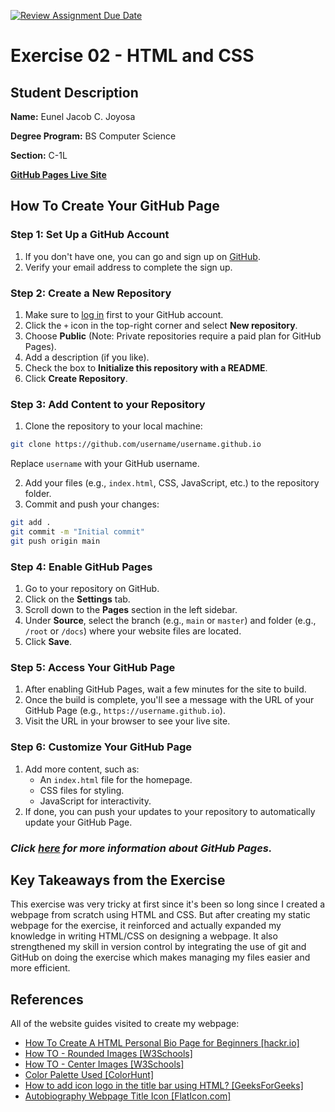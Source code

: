 [![Review Assignment Due Date](https://classroom.github.com/assets/deadline-readme-button-22041afd0340ce965d47ae6ef1cefeee28c7c493a6346c4f15d667ab976d596c.svg)](https://classroom.github.com/a/qNZiFvbi)


# Exercise 02 - HTML and CSS 

## Student Description

**Name:** Eunel Jacob C. Joyosa

**Degree Program:** BS Computer Science

**Section:** C-1L

[**GitHub Pages Live Site**](https://cmsc-100-2s24-25.github.io/exer-02-html-with-css-yuuneeell/)


## How To Create Your GitHub Page
### **Step 1: Set Up a GitHub Account**
1. If you don't have one, you can go and sign up on [GitHub](https://github.com/signup).
2. Verify your email address to complete the sign up.
### **Step 2: Create a New Repository**
1. Make sure to [log in](https://github.com/login) first to your GitHub account.
2. Click the `+` icon in the top-right corner and select **New repository**.
3. Choose **Public** (Note: Private repositories require a paid plan for GitHub Pages).
4. Add a description (if you like).
5. Check the box to **Initialize this repository with a README**.
6. Click **Create Repository**.


### **Step 3: Add Content to your Repository**
1. Clone the repository to your local machine:
```bash
git clone https://github.com/username/username.github.io
```
Replace `username` with your GitHub username.

2. Add your files (e.g., `index.html`, CSS, JavaScript, etc.) to the repository folder.
3. Commit and push your changes:
```bash
git add .
git commit -m "Initial commit"
git push origin main
```


### **Step 4: Enable GitHub Pages**
1. Go to your repository on GitHub.
2. Click on the **Settings** tab.
3. Scroll down to the **Pages** section in the left sidebar.
4. Under **Source**, select the branch (e.g., `main` or `master`) and folder (e.g., `/root` or `/docs`) where your website files are located.
5. Click **Save**.


### **Step 5: Access Your GitHub Page**
1. After enabling GitHub Pages, wait a few minutes for the site to build.
2. Once the build is complete, you'll see a message with the URL of your GitHub Page (e.g., `https://username.github.io`).
3. Visit the URL in your browser to see your live site.


### **Step 6: Customize Your GitHub Page**
1. Add more content, such as:
    - An `index.html` file for the homepage.
    - CSS files for styling.
    - JavaScript for interactivity.
2. If done, you can push your updates to your repository to automatically update your GitHub Page.

### ***Click [here](https://pages.github.com/) for more information about GitHub Pages.***

## Key Takeaways from the Exercise
This exercise was very tricky at first since it's been so long since I created a webpage from scratch using HTML and CSS. But after creating my static webpage for the exercise, it reinforced and actually expanded my knowledge in writing HTML/CSS on designing a webpage. It also strengthened my skill in version control by integrating the use of git and GitHub on doing the exercise which makes managing my files easier and more efficient.

## References
All of the website guides visited to create my webpage:
- [How To Create A HTML Personal Bio Page for Beginners [hackr.io]](https://hackr.io/blog/how-to-create-a-html-personal-bio-page)
- [How TO - Rounded Images [W3Schools]](https://www.w3schools.com/howto/howto_css_rounded_images.asp)
- [How TO - Center Images [W3Schools]](https://www.w3schools.com/howto/howto_css_image_center.asp)
- [Color Palette Used [ColorHunt]](https://colorhunt.co/palette/181c143c3d37697565ecdfcc) 
- [How to add icon logo in the title bar using HTML? [GeeksForGeeks]](https://www.geeksforgeeks.org/how-to-add-icon-logo-in-title-bar-using-html/)
- [Autobiography Webpage Title Icon [FlatIcon.com]](https://www.flaticon.com/free-icon/book_15972175?term=autobiography&page=1&position=14&origin=search&related_id=15972175)